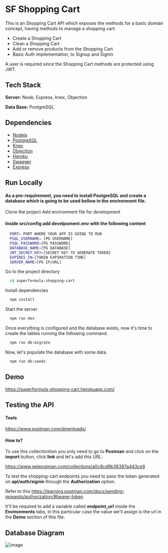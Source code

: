 
# SF Shopping Cart

This is an Shopping Cart API which exposes the methods for a basic domian concept, having methods to manage a shopping cart:

- Create a Shopping Cart
- Clean a Shopping Cart
- Add or remove products from the Shopping Cart
- Basic Auth implementation, to Signup and Signin

A user is required since the Shopping Cart methods are protected using JWT.



## Tech Stack

**Server:** Node, Express, knex, Objection

**Data Base:** PostgreSQL


## Dependencies

 - [Nodejs](https://nodejs.org/)
 - [PostgreSQL](https://www.postgresql.org/download/windows/)
 - [Knex](https://knexjs.org/)
 - [Objection](https://vincit.github.io/objection.js/)
 - [Heroku](https://www.heroku.com/)
 - [Swagger](https://swagger.io/)
 - [Express](https://expressjs.com/)
## Run Locally
#### As a pre-requirement, you need to install PostgreSQL and create a database which is going to be used bellow in the environment file.

Clone the project
Add environment file for development

#### Inside src/config add develpoment.env with the following content
```bash
  PORT= PORT WHERE YOUR APP IS GOING TO RUN
  PSQL_USERNAME= [PG USERNAME]
  PSQL_PASSWORD=[PG PASSWORD]
  DATABASE_NAME=[PG DATABASE]
  JWT_SECRET_KEY=[SECRET KEY TO GENERATE TOKEN]
  EXPIRES_IN=[TOKEN EXPIRATION TIME]
  SERVER_NAME=[PG IP/URL]
```

Go to the project directory

```bash
  cd superformula-shopping-cart
```

Install dependencies

```bash
  npm install
```

Start the server

```bash
  npm run dev
```
Once everything is configured and the database exists, now it's time to create the tables running the following command.

```bash
  npm run db:migrate
```

Now, let's populate the database with some data.

```bash
  npm run db:seeds
```
## Demo

https://superformula-shopping-cart.herokuapp.com/


## Testing the API

#### Tools
https://www.postman.com/downloads/

#### How to?

To use this collectiontion you only need to go to **Postman** and click on the **import** button, click **link** and let's add this URL:

https://www.getpostman.com/collections/a0c8cd9b38397a443ce9


To test the shopping-cart endpoints you need to pass the token generated on **api/auth/signin** through the **Authorization** option.

Refer to this https://learning.postman.com/docs/sending-requests/authorization/#bearer-token

It'll be required to add a variable called **endpoint_url** inside the **Environments** tabs, in this particular case the value we'll assign is the url in the **Demo** section of this file.

## Database Diagram

![image](https://user-images.githubusercontent.com/7118484/151899933-3938bd47-2011-4491-a9b3-257dc254a457.png)

